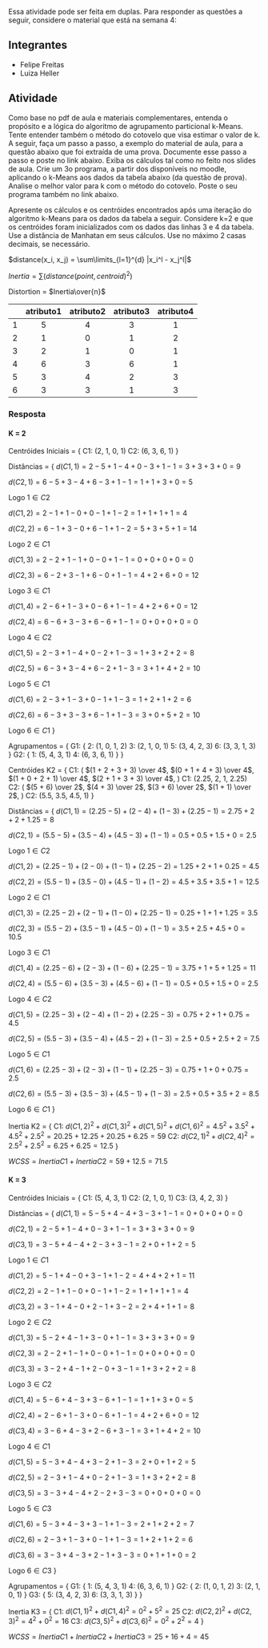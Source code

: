 Essa atividade pode ser feita em duplas. Para responder as questões a seguir, considere o material que está na semana 4:

## Integrantes

- Felipe Freitas
- Luiza Heller

## Atividade

Como base no pdf de aula e materiais complementares, entenda o propósito e a lógica do algoritmo de agrupamento particional k-Means.
Tente entender também o método do cotovelo que visa estimar o valor de k.
A seguir, faça um passo a passo, a exemplo do material de aula, para a questão abaixo que foi extraída de uma prova. Documente esse passo a passo e poste no link abaixo. Exiba os cálculos tal como no feito nos slides de aula.
Crie um 3o programa, a partir dos disponíveis no moodle, aplicando o k-Means aos  dados da tabela abaixo (da questão de prova). Analise o melhor valor para k com o método do cotovelo. Poste o seu programa também no link abaixo.

Apresente os cálculos e os centróides encontrados após uma iteração do algoritmo k-Means para os dados da tabela a seguir. Considere k=2 e que os centróides foram inicializados com os dados das linhas 3 e 4 da tabela. Use a distância de Manhatan em seus cálculos. Use no máximo 2 casas decimais, se necessário.

$distance(x_i, x_j) = \sum\limits_{l=1}^{d} |x_i^l - x_j^l|$

$Inertia = \sum(distance(point, centroid)^2)$

Distortion = $Inertia\over{n}$

| | atributo1 | atributo2 | atributo3 | atributo4 |
|:-:|:-:|:-:|:-:|:-:|
| 1 | 5 | 4 | 3 | 1 |
| 2 | 1 | 0 | 1 | 2 |
| 3 | 2 | 1 | 0 | 1 |
| 4 | 6 | 3 | 6 | 1 |
| 5 | 3 | 4 | 2 | 3 |
| 6 | 3 | 3 | 1 | 3 |

### Resposta

#### K = 2

Centróides Iniciais = {
    C1: (2, 1, 0, 1)
    C2: (6, 3, 6, 1)
}

Distâncias = {
$d(C1, 1) = 2-5 + 1-4 + 0-3 + 1-1 = 3 + 3 + 3 + 0 = 9$

$d(C2, 1) = 6-5 + 3-4 + 6-3 + 1-1 = 1 + 1 + 3 + 0 = 5$

Logo $1 \in C2$


$d(C1, 2) = 2-1 + 1-0 + 0-1 + 1-2 = 1 + 1 + 1 + 1 = 4$

$d(C2, 2) = 6-1 + 3-0 + 6-1 + 1-2 = 5 + 3 + 5 + 1 = 14$

Logo $2 \in C1$


$d(C1, 3) = 2-2 + 1-1 + 0-0 + 1-1 = 0 + 0 + 0 + 0 = 0$

$d(C2, 3) = 6-2 + 3-1 + 6-0 + 1-1 = 4 + 2 + 6 + 0 = 12$

Logo $3 \in C1$


$d(C1, 4) = 2-6 + 1-3 + 0-6 + 1-1 = 4 + 2 + 6 + 0 = 12$

$d(C2, 4) = 6-6 + 3-3 + 6-6 + 1-1 = 0 + 0 + 0 + 0 = 0$

Logo $4 \in C2$


$d(C1, 5) = 2-3 + 1-4 + 0-2 + 1-3 = 1 + 3 + 2 + 2 = 8$

$d(C2, 5) = 6-3 + 3-4 + 6-2 + 1-3 = 3 + 1 + 4 + 2 = 10$

Logo $5 \in C1$


$d(C1, 6) = 2-3 + 1-3 + 0-1 + 1-3 = 1 + 2 + 1 + 2 = 6$

$d(C2, 6) = 6-3 + 3-3 + 6-1 + 1-3 = 3 + 0 + 5 + 2 = 10$

Logo $6 \in C1$
}

Agrupamentos = {
    G1: {
        2: (1, 0, 1, 2)
        3: (2, 1, 0, 1)
        5: (3, 4, 2, 3)
        6: (3, 3, 1, 3)
    }
    G2: {
        1: (5, 4, 3, 1)
        4: (6, 3, 6, 1)
    }
}

Centróides K2 = {
    C1: (
        $(1 + 2 + 3 + 3) \over 4$,
        $(0 + 1 + 4 + 3) \over 4$,
        $(1 + 0 + 2 + 1) \over 4$,
        $(2 + 1 + 3 + 3) \over 4$,
    )
    C1: (2.25, 2, 1, 2.25)
    C2: (
        $(5 + 6) \over 2$,
        $(4 + 3) \over 2$,
        $(3 + 6) \over 2$,
        $(1 + 1) \over 2$,
    )
    C2: (5.5, 3.5, 4.5, 1)
}

Distâncias = {
$d(C1, 1) = (2.25 - 5) + (2 - 4) + (1 - 3) + (2.25 - 1) = 2.75 + 2 + 2 + 1.25 = 8$

$d(C2, 1) = (5.5 - 5) + (3.5 - 4) + (4.5 - 3) + (1 - 1) = 0.5 + 0.5 + 1.5 + 0 = 2.5$

Logo $1 \in C2$


$d(C1, 2) = (2.25 - 1) + (2 - 0) + (1 - 1) + (2.25 - 2) = 1.25 + 2 + 1 + 0.25 = 4.5$

$d(C2, 2) = (5.5 - 1) + (3.5 - 0) + (4.5 - 1) + (1 - 2) = 4.5 + 3.5 + 3.5 + 1 = 12.5$

Logo $2 \in C1$


$d(C1, 3) = (2.25 - 2) + (2 - 1) + (1 - 0) + (2.25 - 1) = 0.25 + 1 + 1 + 1.25 = 3.5$

$d(C2, 3) = (5.5 - 2) + (3.5 - 1) + (4.5 - 0) + (1 - 1) = 3.5 + 2.5 + 4.5 + 0 = 10.5$

Logo $3 \in C1$


$d(C1, 4) = (2.25 - 6) + (2 - 3) + (1 - 6) + (2.25 - 1) = 3.75 + 1 + 5 + 1.25 = 11$

$d(C2, 4) = (5.5 - 6) + (3.5 - 3) + (4.5 - 6) + (1 - 1) = 0.5 + 0.5 + 1.5 + 0 = 2.5$

Logo $4 \in C2$


$d(C1, 5) = (2.25 - 3) + (2 - 4) + (1 - 2) + (2.25 - 3) = 0.75 + 2 + 1 + 0.75 = 4.5$

$d(C2, 5) = (5.5 - 3) + (3.5 - 4) + (4.5 - 2) + (1 - 3) = 2.5 + 0.5 + 2.5 + 2 = 7.5$

Logo $5 \in C1$


$d(C1, 6) = (2.25 - 3) + (2 - 3) + (1 - 1) + (2.25 - 3) = 0.75 + 1 + 0 + 0.75 = 2.5$

$d(C2, 6) = (5.5 - 3) + (3.5 - 3) + (4.5 - 1) + (1 - 3) = 2.5 + 0.5 + 3.5 + 2 = 8.5$

Logo $6 \in C1$
}

Inertia K2 = {
    C1: $d(C1, 2)^2 + d(C1, 3)^2 + d(C1, 5)^2 + d(C1, 6)^2 = 4.5^2 + 3.5^2 + 4.5^2 + 2.5^2 = 20.25 + 12.25 + 20.25 + 6.25 = 59$
    C2: $d(C2, 1)^2 + d(C2, 4)^2 = 2.5^2 + 2.5^2 = 6.25 + 6.25 = 12.5$
}

$WCSS = Inertia C1 + Inertia C2 = 59 + 12.5 = 71.5$


#### K = 3

Centróides Iniciais = {
    C1: (5, 4, 3, 1)
    C2: (2, 1, 0, 1)
    C3: (3, 4, 2, 3)
}

Distâncias = {
$d(C1, 1) = 5-5 + 4-4 + 3-3 + 1-1 = 0 + 0 + 0 + 0 = 0$

$d(C2, 1) = 2-5 + 1-4 + 0-3 + 1-1 = 3 + 3 + 3 + 0 = 9$

$d(C3, 1) = 3-5 + 4-4 + 2-3 + 3-1 = 2 + 0 + 1 + 2 = 5$

Logo $1 \in C1$


$d(C1, 2) = 5-1 + 4-0 + 3-1 + 1-2 = 4 + 4 + 2 + 1 = 11$

$d(C2, 2) = 2-1 + 1-0 + 0-1 + 1-2 = 1 + 1 + 1 + 1 = 4$

$d(C3, 2) = 3-1 + 4-0 + 2-1 + 3-2 = 2 + 4 + 1 + 1 = 8$

Logo $2 \in C2$


$d(C1, 3) = 5-2 + 4-1 + 3-0 + 1-1 = 3 + 3 + 3 + 0 = 9$

$d(C2, 3) = 2-2 + 1-1 + 0-0 + 1-1 = 0 + 0 + 0 + 0 = 0$

$d(C3, 3) = 3-2 + 4-1 + 2-0 + 3-1 = 1 + 3 + 2 + 2 = 8$

Logo $3 \in C2$


$d(C1, 4) = 5-6 + 4-3 + 3-6 + 1-1 = 1 + 1 + 3 + 0 = 5$

$d(C2, 4) = 2-6 + 1-3 + 0-6 + 1-1 = 4 + 2 + 6 + 0 = 12$

$d(C3, 4) = 3-6 + 4-3 + 2-6 + 3-1 = 3 + 1 + 4 + 2 = 10$

Logo $4 \in C1$


$d(C1, 5) = 5-3 + 4-4 + 3-2 + 1-3 = 2 + 0 + 1 + 2 = 5$

$d(C2, 5) = 2-3 + 1-4 + 0-2 + 1-3 = 1 + 3 + 2 + 2 = 8$

$d(C3, 5) = 3-3 + 4-4 + 2-2 + 3-3 = 0 + 0 + 0 + 0 = 0$

Logo $5 \in C3$


$d(C1, 6) = 5-3 + 4-3 + 3-1 + 1-3 = 2 + 1 + 2 + 2 = 7$

$d(C2, 6) = 2-3 + 1-3 + 0-1 + 1-3 = 1 + 2 + 1 + 2 = 6$

$d(C3, 6) = 3-3 + 4-3 + 2-1 + 3-3 = 0 + 1 + 1 + 0 = 2$

Logo $6 \in C3$
}

Agrupamentos = {
    G1: {
        1: (5, 4, 3, 1)
        4: (6, 3, 6, 1)
    }
    G2: {
        2: (1, 0, 1, 2)
        3: (2, 1, 0, 1)
    }
    G3: {
        5: (3, 4, 2, 3)
        6: (3, 3, 1, 3)
    }
}

Inertia K3 = {
    C1: $d(C1, 1)^2 + d(C1, 4)^2 = 0^2 + 5^2 = 25$
    C2: $d(C2, 2)^2 + d(C2, 3)^2 = 4^2 + 0^2 = 16$
    C3: $d(C3, 5)^2 + d(C3, 6)^2 = 0^2 + 2^2 = 4$
}

$WCSS = Inertia C1 + Inertia C2 + Inertia C3 = 25 + 16 + 4 = 45$
